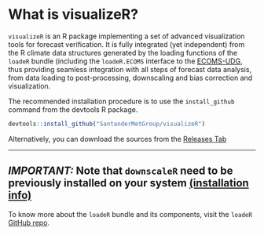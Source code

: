 # What is visualizeR?

`visualizeR` is an R package implementing a set of advanced visualization tools for forecast verification. It is fully integrated (yet independent) from the R climate data structures generated by the loading functions of the `loadeR` bundle (including the `loadeR.ECOMS` interface to the [ECOMS-UDG](https://meteo.unican.es/trac/wiki/udg/ecoms), thus providing seamless integration with all steps of forecast data analysis, from data loading to post-processing, downscaling and bias correction and visualization.

The recommended installation procedure is to use the `install_github` command from the devtools R package. 

```r
devtools::install_github("SantanderMetGroup/visualizeR")
```
Alternatively, you can download the sources from the [Releases Tab](https://github.com/SantanderMetGroup/visualizeR/releases)

---
_IMPORTANT:_ Note that `downscaleR` need to be previously installed on your system [(installation info)](https://github.com/SantanderMetGroup/downscaleR/wiki)
---

To know more about the `loadeR` bundle and its components, visit the `loadeR` [GitHub repo](https://github.com/SantanderMetGroup/loadeR).


